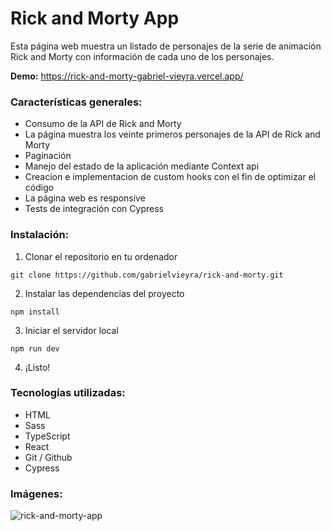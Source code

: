 # Rick and Morty App

Esta página web muestra un listado de personajes de la serie de animación Rick and Morty con información de cada uno de los personajes.

**Demo:** https://rick-and-morty-gabriel-vieyra.vercel.app/

### Características generales:

- Consumo de la API de Rick and Morty
- La página muestra los veinte primeros personajes de la API de Rick and Morty
- Paginación
- Manejo del estado de la aplicación mediante Context api
- Creacion e implementacion de custom hooks con el fin de optimizar el código
- La página web es responsive
- Tests de integración con Cypress

### Instalación:

1. Clonar el repositorio en tu ordenador

```
git clone https://github.com/gabrielvieyra/rick-and-morty.git
```

2. Instalar las dependencias del proyecto

```
npm install
```

3. Iniciar el servidor local

```
npm run dev
```

4. ¡Listo!

### Tecnologías utilizadas:

- HTML
- Sass
- TypeScript
- React
- Git / Github
- Cypress

### Imágenes:

![rick-and-morty-app](https://user-images.githubusercontent.com/47900029/204055912-8d8470cb-6d84-47fc-992b-8926b8b26f36.png)

<!--
- Estructura de la documentacion:

- Titulo
- Descripcion del proyecto

- Demo: link de la demo

- Caracteristicas generales:
- Manejo del estado de la aplicacion mediante Context api
- Utilizacion de una API externa / Consumo de la API de Rick and Morty
- Paginacion
- El listado de personajes se carga en orden alfabetico
- La pagina web es responsive

- Instalación:
- Clonar el repositorio en tu ordenador
  git clone asasa
- Instalar las dependencias del proyecto
  npm install
- Iniciar el servidor local
  npm run dev
- ¡Listo!

- Tecnologías utilizadas:
- HTML
- Sass
- TypeScript
- React
- Git / Github

- Imágenes:
- Captura de pantalla 01
- Captura de pantalla 02
-->

<!--
- Proyecto:

- UI:
- Header*
- Loading / Spinner*
- Paginacion*
- Botones*
- Card*
- Scroll personalizado*
- Responsive*

- TODO:
- Test unitarios y de integracion
- Chusmear performance (ver que cursos tengo que hablan sobre esto)
- Lazy Loading en las imágenes

- Seguir chusmeando feedback que goncy dio sobre proyectos en su discord (seguir con esto despues de un tiempo)

- Commits:
- asa
-->

<!--
- Proyecto:

- UI:
- Header
- Loading / Spinner
- Paginacion
- Botones
- Card
- Buscador
- Footer
- Toast
- Modal
- Scroll personalizado
- Responsive
- Dark Mode
- Lazy Loading en las imágenes

- Portfolio
- Dark Mode
- Responsive (menu mobile)

- https://octaviocossytorquati.vercel.app/
- https://github.com/GonzaloVivas/coder-vivas/tree/master/src
- https://github.com/jmsanchezdiaz?tab=repositories

- Peliculas
- Login, Registro

- https://github.com/Lemongnz/lemonWeatherApp/tree/main/src/components
- https://github.com/gonza-lab/crm-react
- https://paletly.netlify.app/
- https://github.com/eguitler/netflox/blob/master/src/App.jsx
- https://github.com/MiaFate/challenge-giphy/commits/main
- https://github.com/FrancoCarini/coursetracker-front/blob/master/src/App.js

- Animaciones:
- Esqueletons, los podemos usar ej en las cards mientras carga la informacion

- Dark Mode:
- Para el switch de dark mode se suele usar el tipico sol o luna para que se identifique como tal
- Se usa mucho para portfolios

- Modal:
- Tiene que tener la funcionalidad de cerrarse cuando presionas la X y cuando tocas afuera del modal

- Router:
- Manejo de rutas con react router dom
- Al hacer click sobre un personaje te diriges a la pagina de detalle donde podes ver mas informacion del personaje
- La url del detalle de la pelicula es compatible ej si visitamos esa url directamente en el navegador se mostrara el detalle del personaje
- Si navegamos a una url inexistente saldra el mensaje de aviso 'Pelicula / Proximo estreno no encontrada'

- Tests:
- Tests unitarios con Jest para funciones
- Tests unitarios con React Testing Library para componentes
- Tests de integracion con Cypress

- Buscador:
- Busqueda de personajes de la serie por nombre (probar con debunce)
- Si se busca por un texto por ejemplo "xxx" y no hay ningúna que coincida con dicho texto se debía mostrar un mensaje del tipo "No hay ningúna pelicula que coincida
con la palabra xxx"
- Al realizar una busqueda no se tendra en cuenta si la persona ha introducido el texto en mayusculas o minusculas
- Cuando vas tipeando en el input va filtrando automaticamente

- Listado:
- El listado de personajes se carga en orden alfabético / al azar

- Registro:
- Opcion de contraseña visible o no
-->
